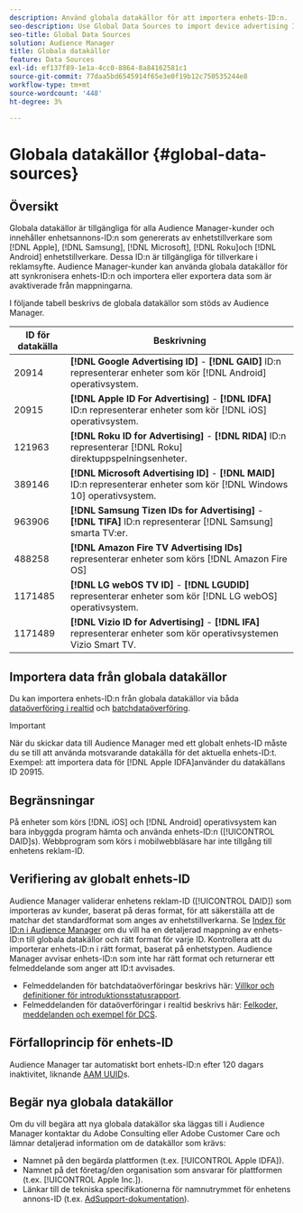 ```yaml
---
description: Använd globala datakällor för att importera enhets-ID:n.
seo-description: Use Global Data Sources to import device advertising IDs.
seo-title: Global Data Sources
solution: Audience Manager
title: Globala datakällor
feature: Data Sources
exl-id: ef137f89-1e1a-4cc0-8864-8a84162581c1
source-git-commit: 77daa5bd6545914f65e3e0f19b12c750535244e8
workflow-type: tm+mt
source-wordcount: '448'
ht-degree: 3%

---
```


# Globala datakällor {#global-data-sources}

## Översikt

Globala datakällor är tillgängliga för alla Audience Manager-kunder och innehåller enhetsannons-ID:n som genererats av enhetstillverkare som [!DNL Apple], [!DNL Samsung], [!DNL Microsoft], [!DNL Roku]och [!DNL Android] enhetstillverkare. Dessa ID:n är tillgängliga för tillverkare i reklamsyfte. Audience Manager-kunder kan använda globala datakällor för att synkronisera enhets-ID:n och importera eller exportera data som är avaktiverade från mappningarna.

I följande tabell beskrivs de globala datakällor som stöds av Audience Manager.

| ID för datakälla | Beskrivning |
|---|---|
| 20914 | **[!DNL Google Advertising ID]** - **[!DNL GAID]** ID:n representerar enheter som kör [!DNL Android] operativsystem. |
| 20915 | **[!DNL Apple ID For Advertising]** - **[!DNL IDFA]** ID:n representerar enheter som kör [!DNL iOS] operativsystem. |
| 121963 | **[!DNL Roku ID for Advertising]** - **[!DNL RIDA]** ID:n representerar [!DNL Roku] direktuppspelningsenheter. |
| 389146 | **[!DNL Microsoft Advertising ID]** - **[!DNL MAID]** ID:n representerar enheter som kör [!DNL Windows 10] operativsystem. |
| 963906 | **[!DNL Samsung Tizen IDs for Advertising]** - **[!DNL TIFA]** ID:n representerar [!DNL Samsung] smarta TV:er. |
| 488258 | **[!DNL Amazon Fire TV Advertising IDs]** representerar enheter som körs [!DNL Amazon Fire OS] |
| 1171485 | **[!DNL LG webOS TV ID]** - **[!DNL LGUDID]** representerar enheter som kör [!DNL LG webOS] operativsystem. |
| 1171489 | **[!DNL Vizio ID for Advertising]** - **[!DNL IFA]** representerar enheter som kör operativsystemen Vizio Smart TV. |

## Importera data från globala datakällor

Du kan importera enhets-ID:n från globala datakällor via båda [dataöverföring i realtid](../integration/sending-audience-data/real-time-data-integration/real-time-data-transfer.md) och [batchdataöverföring](../integration/sending-audience-data/batch-data-transfer-explained/batch-data-transfer-explained.md).

>[!IMPORTANT]
>
>När du skickar data till Audience Manager med ett globalt enhets-ID måste du se till att använda motsvarande datakälla för det aktuella enhets-ID:t. Exempel: att importera data för [!DNL Apple IDFA]använder du datakällans ID 20915.

## Begränsningar

På enheter som körs [!DNL iOS] och [!DNL Android] operativsystem kan bara inbyggda program hämta och använda enhets-ID:n ([!UICONTROL DAID]s). Webbprogram som körs i mobilwebbläsare har inte tillgång till enhetens reklam-ID.

## Verifiering av globalt enhets-ID

Audience Manager validerar enhetens reklam-ID ([!UICONTROL DAID]) som importeras av kunder, baserat på deras format, för att säkerställa att de matchar det standardformat som anges av enhetstillverkarna. Se [Index för ID:n i Audience Manager](../reference/ids-in-aam.md) om du vill ha en detaljerad mappning av enhets-ID:n till globala datakällor och rätt format för varje ID. Kontrollera att du importerar enhets-ID:n i rätt format, baserat på enhetstypen. Audience Manager avvisar enhets-ID:n som inte har rätt format och returnerar ett felmeddelande som anger att ID:t avvisades.

* Felmeddelanden för batchdataöverföringar beskrivs här: [Villkor och definitioner för introduktionsstatusrapport](../reporting/onboarding-status-report.md#report-terms-conditions).
* Felmeddelanden för dataöverföringar i realtid beskrivs här: [Felkoder, meddelanden och exempel för DCS](../api/dcs-intro/dcs-api-reference/dcs-error-codes.md).

## Förfalloprincip för enhets-ID

Audience Manager tar automatiskt bort enhets-ID:n efter 120 dagars inaktivitet, liknande [AAM UUID](../faq/faq-privacy.md)s.

## Begär nya globala datakällor

Om du vill begära att nya globala datakällor ska läggas till i Audience Manager kontaktar du Adobe Consulting eller Adobe Customer Care och lämnar detaljerad information om de datakällor som krävs:

* Namnet på den begärda plattformen (t.ex. [!UICONTROL Apple IDFA]).
* Namnet på det företag/den organisation som ansvarar för plattformen (t.ex. [!UICONTROL Apple Inc.]).
* Länkar till de tekniska specifikationerna för namnutrymmet för enhetens annons-ID (t.ex. [AdSupport-dokumentation](https://developer.apple.com/documentation/adsupport)).

